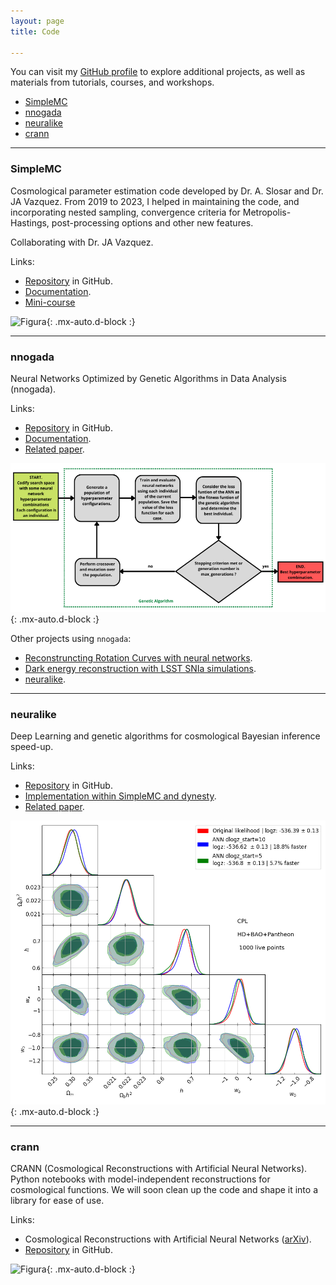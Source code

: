 ```yaml
---
layout: page
title: Code

---
```


You can visit my [GitHub profile](https://github.com/igomezv) to explore additional projects, as well as materials from tutorials, courses, and workshops.

- [SimpleMC](#simplemc)
- [nnogada](#nnogada)	
- [neuralike](#neuralike)	
- [crann](#crann)


-----------------------------------------------------------

### SimpleMC
Cosmological parameter estimation code developed by Dr. A. Slosar and Dr. JA Vazquez. From 2019 to 2023, I helped in maintaining the code, and incorporating nested sampling, convergence criteria for Metropolis-Hastings, post-processing options and other new features.

Collaborating with Dr. JA Vazquez.

Links:
 
 - [Repository](https://github.com/ja-vazquez/SimpleMC) in GitHub.
 - [Documentation](https://igomezv.github.io/SimpleMC).
 - [Mini-course](https://github.com/igomezv/simplemc_workshop)

![Figura](https://igomezv.github.io/assets/img/triangleSimplemc.png){: .mx-auto.d-block :}

----------------

### nnogada

Neural Networks Optimized by Genetic Algorithms in Data Analysis (nnogada).

Links:

 - [Repository](https://github.com/igomezv/nnogada) in GitHub.
 - [Documentation](https://igomezv.github.io/nnogada/).
 - [Related paper](https://arxiv.org/abs/2209.02685).

![Figura](https://raw.githubusercontent.com/igomezv/igomezv.github.io/master/assets/img/nnogada.png){: .mx-auto.d-block :}

Other projects using `nnogada`:
 - [Reconstruncting Rotation Curves with neural networks](https://github.com/igomezv/Reconstructing-RC-with-ANN).
 - [Dark energy reconstruction with LSST SNIa simulations](https://github.com/igomezv/LSST_DE_neural_reconstruction).
 - [neuralike](https://github.com/igomezv/neuralike). 

---------------

### neuralike

Deep Learning and genetic algorithms for cosmological Bayesian inference speed-up.

Links:

 - [Repository](https://github.com/igomezv/neuralike) in GitHub.
 - [Implementation within SimpleMC and dynesty](https://github.com/igomezv/simplemc_tests/tree/neuralike).
 - [Related paper](https://arxiv.org/abs/2405.03293).

![Figura](https://raw.githubusercontent.com/igomezv/igomezv.github.io/master/assets/img/neuralike.png){: .mx-auto.d-block :}


------------------

### crann

CRANN (Cosmological Reconstructions with Artificial Neural Networks). Python notebooks with model-independent reconstructions for cosmological functions. We will soon clean up the code and shape it into a library for ease of use. 


Links:

- Cosmological Reconstructions with Artificial Neural Networks ([arXiv](https://arxiv.org/abs/2104.00595)).
- [Repository](https://github.com/igomezv/crann) in GitHub.

![Figura](https://igomezv.github.io/assets/img/reconstruction.png){: .mx-auto.d-block :}



